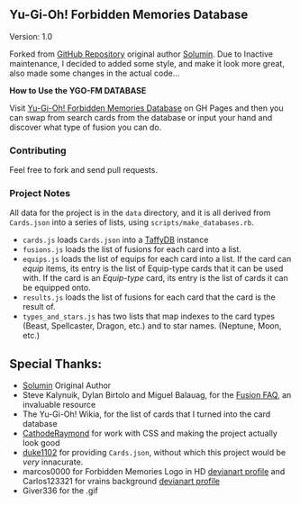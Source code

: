 ## Yu-Gi-Oh! Forbidden Memories Database

Version: 1.0

Forked from [GitHub Repository](https://github.com/Solumin/YGO-FM-FusionCalc) original author [Solumin](https://github.com/Solumin). Due to Inactive maintenance, I decided to added some style, and make it look more great, also made some changes in the actual code...

**How to Use the YGO-FM DATABASE**

Visit [Yu-Gi-Oh! Forbidden Memories Database](https://falsepopsky.github.io/YGO-FM-Database/) on GH Pages and then you can swap from search cards from the database or input your hand and discover what type of fusion you can do.

### Contributing

Feel free to fork and send pull requests.

### Project Notes

All data for the project is in the `data` directory, and it is all derived from
`Cards.json` into a series of lists, using `scripts/make_databases.rb`.

- `cards.js` loads `Cards.json` into a [TaffyDB](http://www.taffydb.com/)
  instance
- `fusions.js` loads the list of fusions for each card into a list.
- `equips.js` loads the list of equips for each card into a list. If the card
  can _equip_ items, its entry is the list of Equip-type cards that it can be
  used with. If the card is an _Equip-type_ card, its entry is the list of cards
  it can be equipped onto.
- `results.js` loads the list of fusions for each card that the card is the
  result of.
- `types_and_stars.js` has two lists that map indexes to the card types (Beast,
  Spellcaster, Dragon, etc.) and to star names. (Neptune, Moon, etc.)

## Special Thanks:

- [Solumin](https://github.com/Solumin) Original Author
- Steve Kalynuik, Dylan Birtolo and Miguel Balauag, for the [Fusion
  FAQ](https://www.gamefaqs.com/ps/561010-yu-gi-oh-forbidden-memories/faqs/16613), an invaluable resource
- The Yu-Gi-Oh! Wikia, for the list of cards that I turned into the card
  database
- [CathodeRaymond](https://github.com/CathodeRaymond) for work with CSS and making the project actually look good
- [duke1102](https://github.com/duke1102) for providing `Cards.json`, without which this project would be
  _very_ innacurate.
- marcos0000 for Forbidden Memories Logo in HD [devianart profile](https://www.deviantart.com/marcos0000) and Carlos123321 for vrains background [devianart profile](https://www.deviantart.com/carlos123321)
- Giver336 for the .gif
